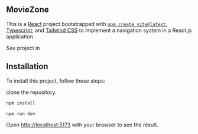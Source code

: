## MovieZone

This is a [React](https://react.dev/) project bootstrapped with [`npm create vite@latest`](https://vitejs.dev/), [Typescript](https://www.typescriptlang.org/), and [Tailwind CSS](https://tailwindcss.com/) to implement a navigation system in a React.js application.

See project in 

## Installation

To install this project, follow these steps:

clone the repository.

```bash 
npm install
```  

```bash 
npm run dev
```  

Open [http://localhost:5173](http://localhost:5173) with your browser to see the result.
